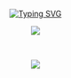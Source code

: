<div align="center">

[![Typing SVG](https://readme-typing-svg.demolab.com?font=Fira+Code&weight=700&size=25&pause=2&color=F7AD7D&background=FFF5EC00&center=true&random=false&width=500&lines=Talha+Sahni;React+Developer;Laravel+Developer;Flutter+Developer;A.P.I+Developer;Custom+Software+Developer)](https://git.io/typing-svg)


<p align="center">
    <img src="https://skillicons.dev/icons?i=git,github,vscode,phpstorm,html,css,js,bootstrap,react,php,laravel,postman,docker,flutter,firebase" />
</p>
<br>

![](https://komarev.com/ghpvc/?username=talhatech116&style=for-the-badge)
<br><br>

</div>



